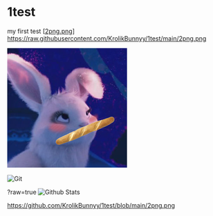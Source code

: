 # 1test
my first test
[[2png.png](https://raw.githubusercontent.com/KrolikBunnyy/1test/main/2png.png)]
https://raw.githubusercontent.com/KrolikBunnyy/1test/main/2png.png


<img src="https://raw.githubusercontent.com/KrolikBunnyy/1test/main/2png.png" alt=""></img>

![Git]([https://img.shields.io/badge/-Git-black?style=flat-square&logo=git](https://github.com/KrolikBunnyy/1test/blob/main/2png.png))

?raw=true
![Github Stats](https://github-readme-stats.vercel.app/api?username=KrolikBunnyy&count_private=true&show_icons=true&include_all_commits=true&theme=tokyonight)

https://github.com/KrolikBunnyy/1test/blob/main/2png.png
